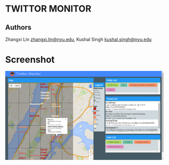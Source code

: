 # TWITTOR MONITOR 
## Authors
Zhangxi Lin zhangxi.lin@nyu.edu, Kushal Singh kushal.singh@nyu.edu

# Screenshot
![image](https://github.com/nyu-cs6313-fall2015/Group-7/raw/master/screenshots/screenshot2.png)
